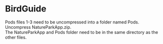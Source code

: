 # BirdGuide

Pods files 1-3 need to be uncompressed into a folder named Pods.  
Uncompress NatureParkApp.zip.  
The NatureParkApp and Pods folder need to be in the same directory as the other files.   

